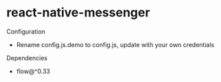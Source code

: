 # react-native-messenger

Configuration
- Rename config.js.demo to config.js, update with your own credentials

Dependencies
- flow@^0.33
